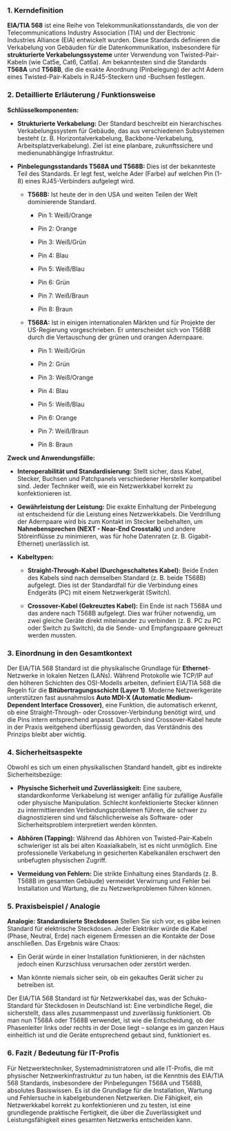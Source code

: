 ### 1. Kerndefinition

**EIA/TIA 568** ist eine Reihe von Telekommunikationsstandards, die von der Telecommunications Industry Association (TIA) und der Electronic Industries Alliance (EIA) entwickelt wurden. Diese Standards definieren die Verkabelung von Gebäuden für die Datenkommunikation, insbesondere für **strukturierte Verkabelungssysteme** unter Verwendung von Twisted-Pair-Kabeln (wie Cat5e, Cat6, Cat6a). Am bekanntesten sind die Standards **T568A** und **T568B**, die die exakte Anordnung (Pinbelegung) der acht Adern eines Twisted-Pair-Kabels in RJ45-Steckern und -Buchsen festlegen.

### 2. Detaillierte Erläuterung / Funktionsweise

**Schlüsselkomponenten:**

- **Strukturierte Verkabelung:** Der Standard beschreibt ein hierarchisches Verkabelungssystem für Gebäude, das aus verschiedenen Subsystemen besteht (z. B. Horizontalverkabelung, Backbone-Verkabelung, Arbeitsplatzverkabelung). Ziel ist eine planbare, zukunftssichere und medienunabhängige Infrastruktur.
    
- **Pinbelegungsstandards T568A und T568B:** Dies ist der bekannteste Teil des Standards. Er legt fest, welche Ader (Farbe) auf welchen Pin (1-8) eines RJ45-Verbinders aufgelegt wird.
    
    - **T568B:** Ist heute der in den USA und weiten Teilen der Welt dominierende Standard.
        
        - Pin 1: Weiß/Orange
            
        - Pin 2: Orange
            
        - Pin 3: Weiß/Grün
            
        - Pin 4: Blau
            
        - Pin 5: Weiß/Blau
            
        - Pin 6: Grün
            
        - Pin 7: Weiß/Braun
            
        - Pin 8: Braun
            
    - **T568A:** Ist in einigen internationalen Märkten und für Projekte der US-Regierung vorgeschrieben. Er unterscheidet sich von T568B durch die Vertauschung der grünen und orangen Adernpaare.
        
        - Pin 1: Weiß/Grün
            
        - Pin 2: Grün
            
        - Pin 3: Weiß/Orange
            
        - Pin 4: Blau
            
        - Pin 5: Weiß/Blau
            
        - Pin 6: Orange
            
        - Pin 7: Weiß/Braun
            
        - Pin 8: Braun
            

**Zweck und Anwendungsfälle:**

- **Interoperabilität und Standardisierung:** Stellt sicher, dass Kabel, Stecker, Buchsen und Patchpanels verschiedener Hersteller kompatibel sind. Jeder Techniker weiß, wie ein Netzwerkkabel korrekt zu konfektionieren ist.
    
- **Gewährleistung der Leistung:** Die exakte Einhaltung der Pinbelegung ist entscheidend für die Leistung eines Netzwerkkabels. Die Verdrillung der Adernpaare wird bis zum Kontakt im Stecker beibehalten, um **Nahnebensprechen (NEXT - Near-End Crosstalk)** und andere Störeinflüsse zu minimieren, was für hohe Datenraten (z. B. Gigabit-Ethernet) unerlässlich ist.
    
- **Kabeltypen:**
    
    - **Straight-Through-Kabel (Durchgeschaltetes Kabel):** Beide Enden des Kabels sind nach demselben Standard (z. B. beide T568B) aufgelegt. Dies ist der Standardfall für die Verbindung eines Endgeräts (PC) mit einem Netzwerkgerät (Switch).
        
    - **Crossover-Kabel (Gekreuztes Kabel):** Ein Ende ist nach T568A und das andere nach T568B aufgelegt. Dies war früher notwendig, um zwei gleiche Geräte direkt miteinander zu verbinden (z. B. PC zu PC oder Switch zu Switch), da die Sende- und Empfangspaare gekreuzt werden mussten.
        

### 3. Einordnung in den Gesamtkontext

Der EIA/TIA 568 Standard ist die physikalische Grundlage für **Ethernet**-Netzwerke in lokalen Netzen (LANs). Während Protokolle wie TCP/IP auf den höheren Schichten des OSI-Modells arbeiten, definiert EIA/TIA 568 die Regeln für die **Bitübertragungsschicht (Layer 1)**. Moderne Netzwerkgeräte unterstützen fast ausnahmslos **Auto MDI-X (Automatic Medium-Dependent Interface Crossover)**, eine Funktion, die automatisch erkennt, ob eine Straight-Through- oder Crossover-Verbindung benötigt wird, und die Pins intern entsprechend anpasst. Dadurch sind Crossover-Kabel heute in der Praxis weitgehend überflüssig geworden, das Verständnis des Prinzips bleibt aber wichtig.

### 4. Sicherheitsaspekte

Obwohl es sich um einen physikalischen Standard handelt, gibt es indirekte Sicherheitsbezüge:

- **Physische Sicherheit und Zuverlässigkeit:** Eine saubere, standardkonforme Verkabelung ist weniger anfällig für zufällige Ausfälle oder physische Manipulation. Schlecht konfektionierte Stecker können zu intermittierenden Verbindungsproblemen führen, die schwer zu diagnostizieren sind und fälschlicherweise als Software- oder Sicherheitsproblem interpretiert werden könnten.
    
- **Abhören (Tapping):** Während das Abhören von Twisted-Pair-Kabeln schwieriger ist als bei alten Koaxialkabeln, ist es nicht unmöglich. Eine professionelle Verkabelung in gesicherten Kabelkanälen erschwert den unbefugten physischen Zugriff.
    
- **Vermeidung von Fehlern:** Die strikte Einhaltung eines Standards (z. B. T568B im gesamten Gebäude) vermeidet Verwirrung und Fehler bei Installation und Wartung, die zu Netzwerkproblemen führen können.
    

### 5. Praxisbeispiel / Analogie

**Analogie: Standardisierte Steckdosen** Stellen Sie sich vor, es gäbe keinen Standard für elektrische Steckdosen. Jeder Elektriker würde die Kabel (Phase, Neutral, Erde) nach eigenem Ermessen an die Kontakte der Dose anschließen. Das Ergebnis wäre Chaos:

- Ein Gerät würde in einer Installation funktionieren, in der nächsten jedoch einen Kurzschluss verursachen oder zerstört werden.
    
- Man könnte niemals sicher sein, ob ein gekauftes Gerät sicher zu betreiben ist.
    

Der EIA/TIA 568 Standard ist für Netzwerkkabel das, was der Schuko-Standard für Steckdosen in Deutschland ist: Eine verbindliche Regel, die sicherstellt, dass alles zusammenpasst und zuverlässig funktioniert. Ob man nun T568A oder T568B verwendet, ist wie die Entscheidung, ob der Phasenleiter links oder rechts in der Dose liegt – solange es im ganzen Haus einheitlich ist und die Geräte entsprechend gebaut sind, funktioniert es.

### 6. Fazit / Bedeutung für IT-Profis

Für Netzwerktechniker, Systemadministratoren und alle IT-Profis, die mit physischer Netzwerkinfrastruktur zu tun haben, ist die Kenntnis des EIA/TIA 568 Standards, insbesondere der Pinbelegungen T568A und T568B, absolutes Basiswissen. Es ist die Grundlage für die Installation, Wartung und Fehlersuche in kabelgebundenen Netzwerken. Die Fähigkeit, ein Netzwerkkabel korrekt zu konfektionieren und zu testen, ist eine grundlegende praktische Fertigkeit, die über die Zuverlässigkeit und Leistungsfähigkeit eines gesamten Netzwerks entscheiden kann.